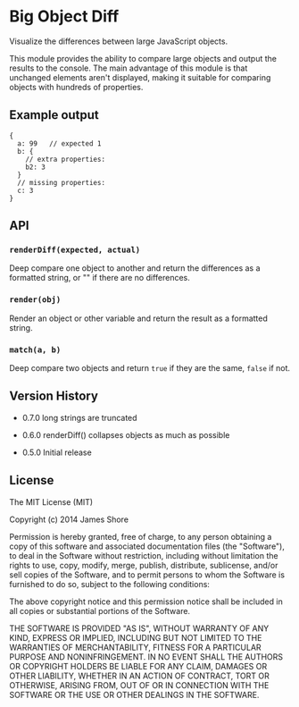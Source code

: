 # Big Object Diff

Visualize the differences between large JavaScript objects.

This module provides the ability to compare large objects and output the results to the console. The main advantage of this module is that unchanged elements aren't displayed, making it suitable for comparing objects with hundreds of properties.

## Example output

```
{
  a: 99   // expected 1
  b: {
    // extra properties:
    b2: 3
  }
  // missing properties:
  c: 3
}
```

## API

### `renderDiff(expected, actual)`

Deep compare one object to another and return the differences as a formatted string, or "" if there are no differences.

### `render(obj)`

Render an object or other variable and return the result as a formatted string.

### `match(a, b)`

Deep compare two objects and return `true` if they are the same, `false` if not.


## Version History

* 0.7.0 long strings are truncated

* 0.6.0 renderDiff() collapses objects as much as possible

* 0.5.0 Initial release

## License

The MIT License (MIT)

Copyright (c) 2014 James Shore

Permission is hereby granted, free of charge, to any person obtaining a copy
of this software and associated documentation files (the "Software"), to deal
in the Software without restriction, including without limitation the rights
to use, copy, modify, merge, publish, distribute, sublicense, and/or sell
copies of the Software, and to permit persons to whom the Software is
furnished to do so, subject to the following conditions:

The above copyright notice and this permission notice shall be included in
all copies or substantial portions of the Software.

THE SOFTWARE IS PROVIDED "AS IS", WITHOUT WARRANTY OF ANY KIND, EXPRESS OR
IMPLIED, INCLUDING BUT NOT LIMITED TO THE WARRANTIES OF MERCHANTABILITY,
FITNESS FOR A PARTICULAR PURPOSE AND NONINFRINGEMENT. IN NO EVENT SHALL THE
AUTHORS OR COPYRIGHT HOLDERS BE LIABLE FOR ANY CLAIM, DAMAGES OR OTHER
LIABILITY, WHETHER IN AN ACTION OF CONTRACT, TORT OR OTHERWISE, ARISING FROM,
OUT OF OR IN CONNECTION WITH THE SOFTWARE OR THE USE OR OTHER DEALINGS IN
THE SOFTWARE.


